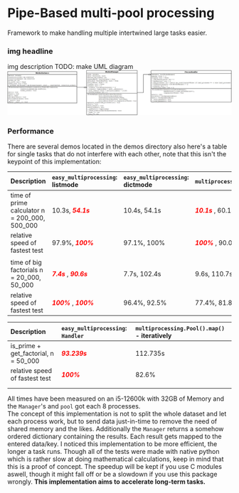 # Pipe-Based multi-pool processing

Framework to make handling multiple intertwined large tasks easier. 

### img headline
img description
TODO: make UML diagram
![alt text](imgs/Concept_unfinished.png)

### Performance

There are several demos located in the demos directory also here's a table for single tasks that do not interfere with
each other, note that this isn't the keypoint of this implementation:

| Description                                   | `easy_multiprocessing`: listmode                                                           | `easy_multiprocessing`: dictmode | `multiprocessing.Pool().map()`                       | single thread     |
|:----------------------------------------------|:-------------------------------------------------------------------------------------------|:---------------------------------|:-----------------------------------------------------|:------------------|
| time of prime calculator n = 200_000, 500_000 | 10.3s, <span style="color:red"> ***54.1s*** </span>                                        | 10.4s, 54.1s                     | <span style="color:red"> ***10.1s*** </span>, 60.1s  | 56.1s, 317.7s     |
| relative speed of fastest test                | 97.9%, <span style="color:red"> ***100%*** </span>                                         | 97.1%, 100%                      | <span style="color:red"> ***100%***  </span>, 90.0%  | 18.0%, 17.0%      |
|                                               |                                                                                            |                                  |                                                      |                   |
| time of big factorials n = 20_000, 50_000     | <span style="color:red"> ***7.4s*** </span>, <span style="color:red"> ***90.6s*** </span>  | 7.7s, 102.4s                     | 9.6s, 110.7s                                         | 44.8s, 576.64s    |
| relative speed of fastest test                | <span style="color:red">***100%*** </span>, <span style="color:red">***100%***  </span>    | 96.4%, 92.5%                     | 77.4%, 81.8%                                         | 16.5%, 15.76%     |

| Description                          | `easy_multiprocessing`: `Handler`              | `multiprocessing.Pool().map()` - iteratively |
|:-------------------------------------|:-----------------------------------------------|:---------------------------------------------|
| is_prime + get_factorial, n = 50_000 | <span style="color:red"> ***93.239s*** </span> | 112.735s                                     |
| relative speed of fastest test       | <span style="color:red"> ***100%*** </span>    | 82.6%                                        |
|                                      |                                                |                                              |
|                                      |                                                |                                              |

All times have been measured on an i5-12600k with 32GB of Memory and the `Manager`'s and `pool` got each 8 processes. </br>
The concept of this implementation is not to split the whole dataset and let each process work, but to send data just-in-time
to remove the need of shared memory and the likes.
Additionally the `Manager` returns a somehow ordered dictionary containing the results. Each result gets mapped to the entered data/key.
I noticed this implementation to be more efficient, the longer a task runs.
Though all of the tests were made with native python which is rather slow at doing mathematical calculations, keep in mind that this is a proof of concept.
The speedup will be kept if you use C modules aswell, though it might fall off or
be a slowdown if you use this package wrongly. **This implementation aims to accelerate long-term tasks.**
